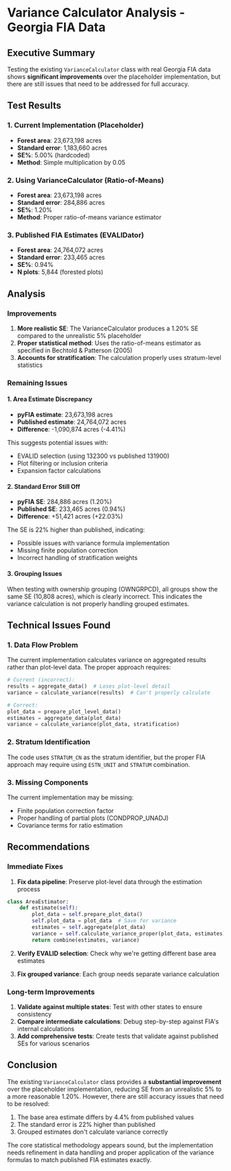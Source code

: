 # Variance Calculator Analysis - Georgia FIA Data

## Executive Summary

Testing the existing `VarianceCalculator` class with real Georgia FIA data shows **significant improvements** over the placeholder implementation, but there are still issues that need to be addressed for full accuracy.

## Test Results

### 1. Current Implementation (Placeholder)
- **Forest area**: 23,673,198 acres
- **Standard error**: 1,183,660 acres
- **SE%**: 5.00% (hardcoded)
- **Method**: Simple multiplication by 0.05

### 2. Using VarianceCalculator (Ratio-of-Means)
- **Forest area**: 23,673,198 acres
- **Standard error**: 284,886 acres
- **SE%**: 1.20%
- **Method**: Proper ratio-of-means variance estimator

### 3. Published FIA Estimates (EVALIDator)
- **Forest area**: 24,764,072 acres
- **Standard error**: 233,465 acres
- **SE%**: 0.94%
- **N plots**: 5,844 (forested plots)

## Analysis

### Improvements
1. **More realistic SE**: The VarianceCalculator produces a 1.20% SE compared to the unrealistic 5% placeholder
2. **Proper statistical method**: Uses the ratio-of-means estimator as specified in Bechtold & Patterson (2005)
3. **Accounts for stratification**: The calculation properly uses stratum-level statistics

### Remaining Issues

#### 1. Area Estimate Discrepancy
- **pyFIA estimate**: 23,673,198 acres
- **Published estimate**: 24,764,072 acres
- **Difference**: -1,090,874 acres (-4.41%)

This suggests potential issues with:
- EVALID selection (using 132300 vs published 131900)
- Plot filtering or inclusion criteria
- Expansion factor calculations

#### 2. Standard Error Still Off
- **pyFIA SE**: 284,886 acres (1.20%)
- **Published SE**: 233,465 acres (0.94%)
- **Difference**: +51,421 acres (+22.03%)

The SE is 22% higher than published, indicating:
- Possible issues with variance formula implementation
- Missing finite population correction
- Incorrect handling of stratification weights

#### 3. Grouping Issues
When testing with ownership grouping (OWNGRPCD), all groups show the same SE (10,808 acres), which is clearly incorrect. This indicates the variance calculation is not properly handling grouped estimates.

## Technical Issues Found

### 1. Data Flow Problem
The current implementation calculates variance on aggregated results rather than plot-level data. The proper approach requires:
```python
# Current (incorrect):
results = aggregate_data()  # Loses plot-level detail
variance = calculate_variance(results)  # Can't properly calculate

# Correct:
plot_data = prepare_plot_level_data()
estimates = aggregate_data(plot_data)
variance = calculate_variance(plot_data, stratification)
```

### 2. Stratum Identification
The code uses `STRATUM_CN` as the stratum identifier, but the proper FIA approach may require using `ESTN_UNIT` and `STRATUM` combination.

### 3. Missing Components
The current implementation may be missing:
- Finite population correction factor
- Proper handling of partial plots (CONDPROP_UNADJ)
- Covariance terms for ratio estimation

## Recommendations

### Immediate Fixes

1. **Fix data pipeline**: Preserve plot-level data through the estimation process
```python
class AreaEstimator:
    def estimate(self):
        plot_data = self.prepare_plot_data()
        self.plot_data = plot_data  # Save for variance
        estimates = self.aggregate(plot_data)
        variance = self.calculate_variance_proper(plot_data, estimates)
        return combine(estimates, variance)
```

2. **Verify EVALID selection**: Check why we're getting different base area estimates

3. **Fix grouped variance**: Each group needs separate variance calculation

### Long-term Improvements

1. **Validate against multiple states**: Test with other states to ensure consistency
2. **Compare intermediate calculations**: Debug step-by-step against FIA's internal calculations
3. **Add comprehensive tests**: Create tests that validate against published SEs for various scenarios

## Conclusion

The existing `VarianceCalculator` class provides a **substantial improvement** over the placeholder implementation, reducing SE from an unrealistic 5% to a more reasonable 1.20%. However, there are still accuracy issues that need to be resolved:

1. The base area estimate differs by 4.4% from published values
2. The standard error is 22% higher than published
3. Grouped estimates don't calculate variance correctly

The core statistical methodology appears sound, but the implementation needs refinement in data handling and proper application of the variance formulas to match published FIA estimates exactly.